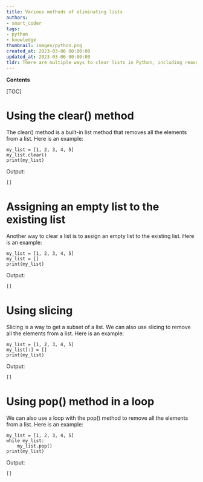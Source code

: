 ```yaml
---
title: Various methods of eliminating lists
authors:
- smart_coder
tags:
- python
- knowledge
thumbnail: images/python.png
created_at: 2023-03-06 00:00:00
updated_at: 2023-03-06 00:00:00
tldr: There are multiple ways to clear lists in Python, including reassignment, using the clear() method, and using slice assignment to remove all elements.
---
```


**Contents**

[TOC]

# Using the clear() method

The clear() method is a built-in list method that removes all the elements from a list. Here is an example:

```
my_list = [1, 2, 3, 4, 5]
my_list.clear()
print(my_list)
```

Output:

```
[]
```

# Assigning an empty list to the existing list

Another way to clear a list is to assign an empty list to the existing list. Here is an example:

```
my_list = [1, 2, 3, 4, 5]
my_list = []
print(my_list)
```

Output:

```
[]
```

# Using slicing

Slicing is a way to get a subset of a list. We can also use slicing to remove all the elements from a list. Here is an example:

```
my_list = [1, 2, 3, 4, 5]
my_list[:] = []
print(my_list)
```

Output:

```
[]
```

# Using pop() method in a loop

We can also use a loop with the pop() method to remove all the elements from a list. Here is an example:

```
my_list = [1, 2, 3, 4, 5]
while my_list:
    my_list.pop()
print(my_list)
```

Output:

```
[]
```

